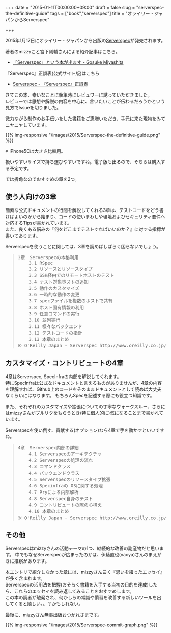 +++
date = "2015-01-11T00:00:00+09:00"
draft = false
slug = "serverspec-the-definitive-guide"
tags = ["book","serverspec"]
title = "オライリー・ジャパンからServerspec"

+++

2015年1月17日にオライリー・ジャパンから出版の[Serverspec](http://www.oreilly.co.jp/books/9784873117096/)が発売されます。

著者のmizzyこと宮下剛輔さんによる紹介記事はこちら。


- [「Serverspec」という本が出ます - Gosuke Miyashita](http://mizzy.org/blog/2014/12/25/1/)

『Serverspec』正誤表(公式サイト版)はこちら

- [Serverspec - 『Serverspec』正誤表](http://serverspec.org/book/ja/)

さてこの本、幸いなことに執筆時にレビュワーに誘っていただきました。  
レビューでは思想や解説の内容を中心に、言いたいことが伝わるだろうかという見方でIssueを切りました。

微力ながら制作のお手伝いをした書籍をご恵贈いただき、手元に来た現物をみてニヤニヤしています。

{{% img-responsive "/images/2015/Serverspec-the-definitive-guide.png" %}}

※ iPhone5Cは大きさ比較用。

扱いやすいサイズで持ち運びやすいですね。電子版も出るので、そちらは購入する予定です。

では折角なのでおすすめの章を2つ。

## 使う人向けの3章

簡素な公式ドキュメントの行間を解説してくれる3章は、テストコードをどう書けばよいのかから始まり、コードの使いまわしや環境およびセキュリティ要件へ対応するTipsが書かれています。  
また、良くある悩みの『何をどこまでテストすればいいのか？』に対する指標が書いてあります。

Serverspecを使うことに関しては、3章を読めばしばらく困らないでしょう。

> <pre>3章　Serverspecの本格利用
>     3.1 RSpec
>     3.2 リソースとリソースタイプ
>     3.3 SSH経由でのリモートホストのテスト
>     3.4 テスト対象ホストの追加
>     3.5 動作のカスタマイズ
>     3.6 一時的な動作の変更
>     3.7 specファイルを複数のホストで共有
>     3.8 ホスト固有情報の利用
>     3.9 任意コマンドの実行
>     3.10 並列実行
>     3.11 様々なバックエンド
>     3.12 テストコードの指針
>     3.13 本章のまとめ
> ※ O'Reilly Japan - Serverspec http://www.oreilly.co.jp/books/9784873117096/ より</pre>

## カスタマイズ・コントリビュートの4章

4章はServerspec, SpecInfraの内部を解説してくれます。  
特にSpecInfraは公式なドキュメントと言えるものがありませんが、4章の内容を理解すれば、Github上のコードをそのままドキュメントとして読めば大丈夫なくらいにはなります。 もちろんSpecを記述する際にも役立つ知識です。

また、それぞれのカスタマイズや拡張についての丁寧なウォークスルー、さらにはmizzyさんがプルリクをもらうとき(特に個人的に)気になることまで書かれています。

Serverspecを使い倒す、貢献する(オプション)なら4章で手を動かすといいですね。

> <pre>4章　Serverspec内部の詳細
>     4.1 Serverspecのアーキテクチャ
>     4.2 Serverspecの処理の流れ
>     4.3 コマンドクラス
>     4.4 バックエンドクラス
>     4.5 Serverspecのリソースタイプ拡張
>     4.6 Specinfraの OSに関する処理
>     4.7 Pryによる内部解析
>     4.8 Serverspec自身のテスト
>     4.9 コントリビュートの際の心構え
>     4.10 本章のまとめ
> ※ O'Reilly Japan - Serverspec http://www.oreilly.co.jp/books/9784873117096/ より</pre>


## その他

Serverspecはmizzyさんの活動テーマの1つ、継続的な改善の副産物だと思います。 中でもなぜServerspecが広まったのかは、伊藤直也(naoya)さんのまえがきに推察があります。

本エントリで紹介しなかった章には、mizzyさん曰く『思いを綴ったエッセイ』が多く含まれます。  
Serverspecの活用法を把握(おそらく書籍を入手する当初の目的を達成)したら、これらのエッセイを読み返してみることをおすすめします。  
この本の読者が触発され、何かしらの常識や慣習を改善する新しいツールを出してくると嬉しい。。？かもしれない。

最後に、mizzyさん無事出版おつかれさまです。

{{% img-responsive "/images/2015/Serverspec-commit-graph.png" %}}


